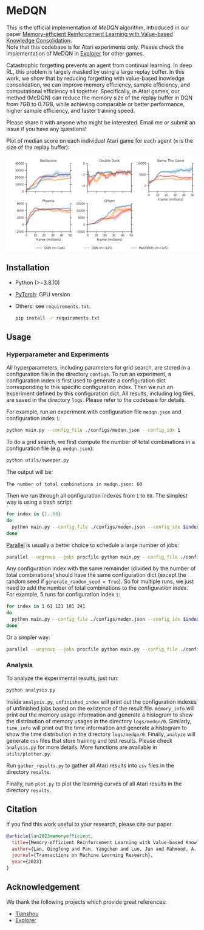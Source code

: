 # MeDQN

This is the official implementation of *MeDQN* algorithm, introduced in our paper [Memory-efficient Reinforcement Learning with Value-based Knowledge Consolidation](https://arxiv.org/abs/2205.10868).  
Note that this codebase is for Atari experiments only. Please check the implementation of MeDQN in [Explorer](https://github.com/qlan3/Explorer) for other games.

Catastrophic forgetting prevents an agent from continual learning. In deep RL, this problem is largely masked by using a large replay buffer.
In this work, we show that by reducing forgetting with value-based lnowledge consolidation, we can improve memory efficiency, sample efficiency, and computational efficiency all together.
Specifically, in Atari games, our method (MeDQN) can reduce the memory size of the replay buffer in DQN from 7GB to 0.7GB, while achieving comparable or better performance, higher sample efficiency, and faster training speed.

Please share it with anyone who might be interested. Email me or submit an issue if you have any questions!

Plot of median score on each individual Atari game for each agent (`m` is the size of the replay buffer):

![learning curves](results/atari.png)


## Installation

- Python (>=3.8.10)
- [PyTorch](https://pytorch.org/): GPU version
- Others: see `requirements.txt`.

   ```bash
   pip install -r requirements.txt
   ```

## Usage

### Hyperparameter and Experiments

All hyperparameters, including parameters for grid search, are stored in a configuration file in the directory `configs`. To run an experiment, a configuration index is first used to generate a configuration dict corresponding to this specific configuration index. Then we run an experiment defined by this configuration dict. All results, including log files, are saved in the directory `logs`. Please refer to the codebase for details.

For example, run an experiment with configuration file `medqn.json` and configuration index `1`:

```bash
python main.py --config_file ./configs/medqn.json --config_idx 1
```

To do a grid search, we first compute the number of total combinations in a configuration file (e.g. `medqn.json`):

```bash
python utils/sweeper.py
```

The output will be:

`The number of total combinations in medqn.json: 60`

Then we run through all configuration indexes from `1` to `60`. The simplest way is using a bash script:

```bash
for index in {1..60}
do
  python main.py --config_file ./configs/medqn.json --config_idx $index
done
```

[Parallel](https://www.gnu.org/software/parallel/) is usually a better choice to schedule a large number of jobs:

```bash
parallel --ungroup --jobs procfile python main.py --config_file ./configs/medqn.json --config_idx {1} ::: $(seq 1 60)
```

Any configuration index with the same remainder (divided by the number of total combinations) should have the same configuration dict (except the random seed if `generate_random_seed = True`). So for multiple runs, we just need to add the number of total combinations to the configuration index. For example, 5 runs for configuration index `1`:

```bash
for index in 1 61 121 181 241
do
  python main.py --config_file ./configs/medqn.json --config_idx $index
done
```

Or a simpler way:

```bash
parallel --ungroup --jobs procfile python main.py --config_file ./configs/medqn.json --config_idx {1} ::: $(seq 1 60 300)
```


### Analysis

To analyze the experimental results, just run:

```bash
python analysis.py
```

Inside `analysis.py`, `unfinished_index` will print out the configuration indexes of unfinished jobs based on the existence of the result file. `memory_info` will print out the memory usage information and generate a histogram to show the distribution of memory usages in the directory `logs/medqn/0`. Similarly, `time_info` will print out the time information and generate a histogram to show the time distribution in the directory `logs/medqn/0`. Finally, `analyze` will generate `csv` files that store training and test results. Please check `analysis.py` for more details. More functions are available in `utils/plotter.py`.

Run `gather_results.py` to gather all Atari results into `csv` files in the directory `results`.

Finally, run `plot.py` to plot the learning curves of all Atari results in the directory `results`.


## Citation

If you find this work useful to your research, please cite our paper.

```bibtex
@article{lan2023memoryefficient,
  title={Memory-efficient Reinforcement Learning with Value-based Knowledge Consolidation},
  author={Lan, Qingfeng and Pan, Yangchen and Luo, Jun and Mahmood, A. Rupam},
  journal={Transactions on Machine Learning Research},
  year={2023}
}
```

## Acknowledgement

We thank the following projects which provide great references:

- [Tianshou](https://github.com/thu-ml/tianshou)
- [Explorer](https://github.com/qlan3/Explorer)
